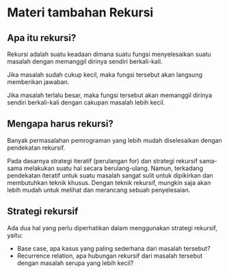 # Materi tambahan Rekursi
## Apa itu rekursi?
Rekursi adalah suatu keadaan dimana suatu fungsi menyelesaikan suatu masalah dengan memanggil dirinya sendiri berkali-kali.

Jika masalah sudah cukup kecil, maka fungsi tersebut akan langsung memberikan jawaban.

Jika masalah terlalu besar, maka fungsi tersebut akan memanggil dirinya sendiri berkali-kali dengan cakupan masalah lebih kecil.

## Mengapa harus rekursi?
Banyak permasalahan pemrograman yang lebih mudah diselesaikan dengan pendekatan rekursif.

Pada dasarnya strategi iteratif (perulangan for) dan strategi rekursif sama-sama melakukan suatu hal secara berulang-ulang. Namun, terkadang pendekatan iteratif untuk suatu masalah sangat sulit untuk dipikirkan dan membutuhkan teknik khusus. Dengan teknik rekursif, mungkin saja akan lebih mudah untuk melihat dan merancang sebuah penyelesaian.

## Strategi rekursif
Ada dua hal yang perlu diperhatikan dalam menggunakan strategi rekursif, yaitu:
* Base case, apa kasus yang paling sederhana dari masalah tersebut?
* Recurrence relation, apa hubungan rekursif dari masalah tersebut dengan masalah serupa yang lebih kecil?

